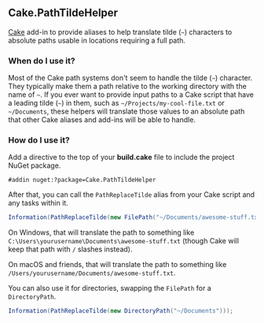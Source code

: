 ## Cake.PathTildeHelper

[Cake](https://cakebuild.net/) add-in to provide aliases to help translate tilde (`~`) characters to absolute paths usable in locations requiring a full path.

### When do I use it?

Most of the Cake path systems don't seem to handle the tilde (`~`) character. They typically make them a path relative to the working directory with the name of `~`. If you ever want to provide input paths to a Cake script that have a leading tilde (`~`) in them, such as `~/Projects/my-cool-file.txt` or `~/Documents`, these helpers will translate those values to an absolute path that other Cake aliases and add-ins will be able to handle.

### How do I use it?

Add a directive to the top of your **build.cake** file to include the project NuGet package.

```
#addin nuget:?package=Cake.PathTildeHelper
```

After that, you can call the `PathReplaceTilde` alias from your Cake script and any tasks within it.

```csharp
Information(PathReplaceTilde(new FilePath("~/Documents/awesome-stuff.txt")));
```

On Windows, that will translate the path to something like `C:\Users\yourusername\Documents\awesome-stuff.txt` (though Cake will keep that path with `/` slashes instead).

On macOS and friends, that will translate the path to something like `/Users/yourusername/Documents/awesome-stuff.txt`.

You can also use it for directories, swapping the `FilePath` for a `DirectoryPath`.

```csharp
Information(PathReplaceTilde(new DirectoryPath("~/Documents")));
```
